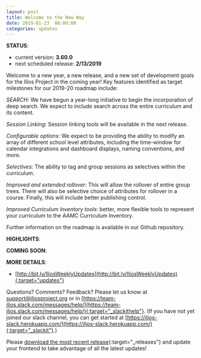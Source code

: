 ```yaml
---
layout: post
title: Welcome to the New Way
date: 2019-01-23  08:00:00
categories: updates
---
```

__STATUS__:
- current version: __3.60.0__
- next scheduled release: __2/13/2019__

Welcome to a new year, a new release, and a new set of development goals for the Ilios Project in the coming year! Key features identified as target milestones for our 2019-20 roadmap include:

*SEARCH*: We have begun a year-long initiative to begin the incorporation of deep search. We expect to include search across the entire curriculum and its content.

*Session Linking*: Session linking tools will be available in the next release.

*Configurable options*: We expect to be providing the ability to modify an array of different school level attributes, including the time-window for calendar integrations and dashboard displays, naming conventions, and more.

*Selectives*: The ability to tag and group sessions as selectives within the curriculum.

*Improved and extended rollover*: This will allow the rollover of entire group trees. There will also be selective choice of attributes for rollover in a course. Finally, this will include better publishing control.

*Improved Curriculum Inventory tools*: better, more flexible tools to represent your curriculum to the AAMC Curriculum Inventory.

Further information on the roadmap is available in our Github repository.

__HIGHLIGHTS__:

__COMING SOON__:

__MORE DETAILS__:


- [http://bit.ly/IliosWeeklyUpdates](http://bit.ly/IliosWeeklyUpdates){:target="updates"}

Questions? Comments? Feedback? Please let us know at [support@iliosproject.org](mailto:support@iliosproject.org) or in [https://team-ilios.slack.com/messages/help/](https://team-ilios.slack.com/messages/help/){:target="_slackithelp"}.  (If you have not yet joined our slack channel, you can get started at [https://ilios-slack.herokuapp.com/](https://ilios-slack.herokuapp.com/){:target="_slackit"}.)

Please [download the most recent release](https://www.github.com/ilios/ilios/releases/latest){:target="_releases"} and update your frontend to take advantage of all the latest updates!
